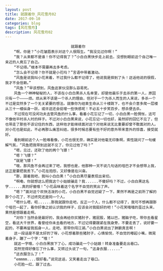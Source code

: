 ```yaml
---
layout: post
title: 就跟着你_风花雪月02
date: 2017-09-10
categories: blog
tags: [风花雪月]
description: 风花雪月02
---
```


                                  就跟着你
        “啊，你是？”小花皱眉表示对这个人很陌生。“我没见过你啊！”
        “我？从来都不是谁！你不记得我了？”小白白黑快步走上前去，没想到眼前这个自己唯一亲近的人竟忘了自己。
        “不记得。”根本不需要再去多考虑。
        “怎么会不记得？你不就是小花吗？”言语中带着激动。
        “风鱼是说我叫小花来着，不过我什么都不记得了，他说我是摔到了头！这话他说的很假，我才不会信赖。”
        “风鱼？”早该想到，风鱼这家伙没那么容易死。
        风鱼一个神神秘秘的人，不该在小白白黑杀人名单里，却是他最乐于去杀的第一人，原因只有一个————烦。烦从来不该是一个杀人的理由，但对于一个为杀人而生的人来说，多杀一个不过是突然多了一个无关紧要的想法。就像你为结束生命从三十楼跳下，也不会介意多爬一层楼从三十一楼纵身一跃，或许这还会徒增一些快感呢！不必五十步笑百步，想杀便去杀。
        不过现在可没闲功夫去管风鱼的什么事，看着小花忘记了一切，小白白黑一脸惆怅，这可不像他平时杀人时的样子。不过对小白白黑来说，小花忘记一切也好，虽然好的回忆不见了，但也带走了那些不该记住的东西，这样他才能继续面对这个对他来说无比重要却曾不敢面对的人。对小花也是如此，不必再那么痛苦纠结，很多时候总要有些不好的意外带来意外的惊喜，接受就好。
        看到眼前这个人一脸难看像，小花也很无奈，确实是对他毫无印象啊，索性就问了一句缓解气氛，“风鱼把我带到这就不见了，你见过他了吗？”
        “嗯，见过，还砍了他的两个飞镖！”
        “嗯？飞镖？”
        “就是飞镖！”
        “哦，那风鱼不会再过来了吧，我想也是，他那种一天不说几句话的哑巴才不会想带上我，这正是要把我丢下。”小花在抱怨，又好像是在兴奋。
        “那，跟着我吧，我叫小白白黑！”小白白黑尽量表现出亲切。
        “啊嘞，你就想这么把我这个小姑娘骗走？我......不傻好吗？不过，小白白黑这名字......真的好傻哦！”小花品味着这个名字不自觉的笑出了声。
        “嗯？”面对这个欢快活泼的小花，小白白黑不自觉迟疑了一下，果然不再是之前所了解的那个小花了，不过终究还是同一个人。
        “嗯什么嗯，呃......那我就跟你走吧，反正一个人，什么都不记得了，我可不想再跟那个哑巴一起了，看你好像之前认识我的样子，应该会对我挺好的吧！”小花笑嘻嘻的歪过头来，果然是想跟着走啊。
        “对你？当然会是最好的，我会再给你买猪肘子，猪屁股，猪以巴，猪脑子吃，带你去看星空，看这大千世界，看曾经你未去看的地方，不过记得要跟紧在我身旁，不要走丢了，说好要一起的，不要再留我孤身一人，走吧，哥带你闯江湖。”小白白黑说出了肺腑真言啊！
        这一段话是不是太好的了呀，小花想着那些猪肘子，心情愉悦，不自觉的嘟起小嘴，微晃着身子，蹦了一个字：“哦！”
        就这一字哦，小白白黑放下了心，成功骗走一个小姑娘！转身准备要走出巷口。   
        突然觉得好像忘了什么事，又转过头说了一句，“这身衣服......”
        “这衣服怎么了！”
        “emmmm....很好看。”说完这话，又笑着走出了巷口。
        小花脸一红，跟了过去。
